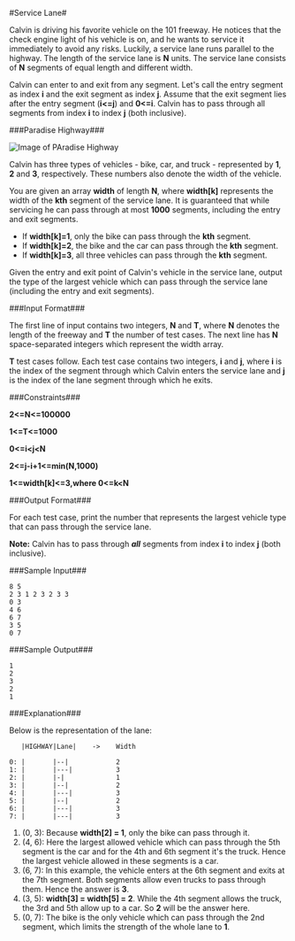 #Service Lane#

Calvin is driving his favorite vehicle on the 101 freeway. He notices that the check engine light of his vehicle is on, and he wants to service it immediately to avoid any risks. Luckily, a service lane runs parallel to the highway. The length of the service lane is **N** units. The service lane consists of **N** segments of equal length and different width.

Calvin can enter to and exit from any segment. Let's call the entry segment as index **i** and the exit segment as index **j**. Assume that the exit segment lies after the entry segment (**i<=j**) and **0<=i**. Calvin has to pass through all segments from index **i** to index **j** (both inclusive).

###Paradise Highway###

![Image of PAradise Highway](https://hr-testcases.s3.amazonaws.com/1331)

Calvin has three types of vehicles - bike, car, and truck - represented by **1**, **2** and **3**, respectively. These numbers also denote the width of the vehicle.

You are given an array **width** of length **N**, where **width[k]** represents the width of the **kth** segment of the service lane. It is guaranteed that while servicing he can pass through at most **1000** segments, including the entry and exit segments.

- If **width[k]=1**, only the bike can pass through the **kth** segment.
- If **width[k]=2**, the bike and the car can pass through the **kth** segment.
- If **width[k]=3**, all three vehicles can pass through the **kth** segment.

Given the entry and exit point of Calvin's vehicle in the service lane, output the type of the largest vehicle which can pass through the service lane (including the entry and exit segments).

###Input Format###

The first line of input contains two integers, **N** and **T**, where **N** denotes the length of the freeway and **T** the number of test cases. The next line has **N** space-separated integers which represent the width array.

**T** test cases follow. Each test case contains two integers, **i** and **j**, where **i** is the index of the segment through which Calvin enters the service lane and **j** is the index of the lane segment through which he exits.

###Constraints###
 
**2<=N<=100000** 

**1<=T<=1000** 

**0<=i<j<N**

**2<=j-i+1<=min(N,1000)**

**1<=width[k]<=3,where 0<=k<N**

###Output Format###

For each test case, print the number that represents the largest vehicle type that can pass through the service lane.

**Note:** Calvin has to pass through **_all_** segments from index **i** to index **j** (both inclusive).

###Sample Input###

    8 5
    2 3 1 2 3 2 3 3
    0 3
    4 6
    6 7
    3 5
    0 7

###Sample Output###

    1
    2
    3
    2
    1

###Explanation###

Below is the representation of the lane:

       |HIGHWAY|Lane|    ->    Width
    
    0: |       |--|            2
    1: |       |---|           3
    2: |       |-|             1
    3: |       |--|            2
    4: |       |---|           3
    5: |       |--|            2
    6: |       |---|           3
    7: |       |---|           3

1. (0, 3): Because **width[2] = 1**, only the bike can pass through it.
2. (4, 6): Here the largest allowed vehicle which can pass through the 5th segment is the car and for the 4th and 6th segment it's the truck. Hence the largest vehicle allowed in these segments is a car.
3. (6, 7): In this example, the vehicle enters at the 6th segment and exits at the 7th segment. Both segments allow even trucks to pass through them. Hence the answer is **3**.
4. (3, 5): **width[3] = width[5] = 2**. While the 4th segment allows the truck, the 3rd and 5th allow up to a car. So **2** will be the answer here.
5. (0, 7): The bike is the only vehicle which can pass through the 2nd segment, which limits the strength of the whole lane to **1**.